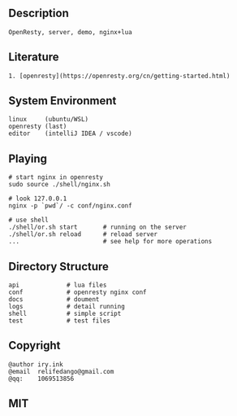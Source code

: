 ## Description
    OpenResty, server, demo, nginx+lua

## Literature
    1. [openresty](https://openresty.org/cn/getting-started.html)

## System Environment
    linux     (ubuntu/WSL)
    openresty (last)
    editor    (intelliJ IDEA / vscode)

## Playing
    # start nginx in openresty
    sudo source ./shell/nginx.sh

    # look 127.0.0.1
    nginx -p `pwd`/ -c conf/nginx.conf 
    
    # use shell
    ./shell/or.sh start       # running on the server
    ./shell/or.sh reload      # reload server
    ...                       # see help for more operations

## Directory Structure
    api             # lua files
    conf            # openresty nginx conf
    docs            # doument
    logs            # detail running
    shell           # simple script
    test            # test files

## Copyright
    @author iry.ink
    @email  relifedango@gmail.com
    @qq:    1069513856

## MIT